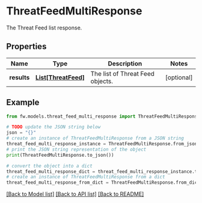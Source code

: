 # ThreatFeedMultiResponse

The Threat Feed list response.

## Properties

Name | Type | Description | Notes
------------ | ------------- | ------------- | -------------
**results** | [**List[ThreatFeed]**](ThreatFeed.md) | The list of Threat Feed objects. | [optional] 

## Example

```python
from fw.models.threat_feed_multi_response import ThreatFeedMultiResponse

# TODO update the JSON string below
json = "{}"
# create an instance of ThreatFeedMultiResponse from a JSON string
threat_feed_multi_response_instance = ThreatFeedMultiResponse.from_json(json)
# print the JSON string representation of the object
print(ThreatFeedMultiResponse.to_json())

# convert the object into a dict
threat_feed_multi_response_dict = threat_feed_multi_response_instance.to_dict()
# create an instance of ThreatFeedMultiResponse from a dict
threat_feed_multi_response_from_dict = ThreatFeedMultiResponse.from_dict(threat_feed_multi_response_dict)
```
[[Back to Model list]](../README.md#documentation-for-models) [[Back to API list]](../README.md#documentation-for-api-endpoints) [[Back to README]](../README.md)



